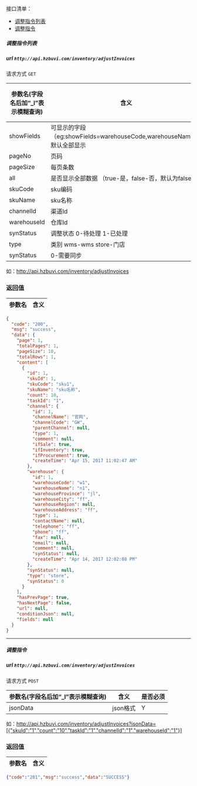 接口清单：
- [调整指令列表](#调整指令列表)
- [调整指令](#调整指令)

##### 调整指令列表
##### url `http://api.hzbuvi.com/inventory/adjustInvoices`

请求方式  `GET`

参数名(字段名后加“_l”表示模糊查询) | 含义    | 是否必须
-------|--------|-----
showFields | 可显示的字段（eg:showFields=warehouseCode,warehouseName）,默认全部显示 | N
pageNo|  页码 | N
pageSize|  每页条数 | N
all | 是否显示全部数据 （true-是，false-否，默认为false） | N
skuCode | sku编码 |N
skuName | sku名称 |N
channelId | 渠道Id |N
warehouseId | 仓库Id |N
synStatus | 调整状态 0-待处理  1-已处理 |N
type | 类别  wms-wms   store-门店 |N
synStatus | 0-需要同步 |N

如：http://api.hzbuvi.com/inventory/adjustInvoices

###  返回值

参数名  | 含义
-------------|-------------
```json
{
  "code": "200",
  "msg": "success",
  "data": {
    "page": 1,
    "totalPages": 1,
    "pageSize": 10,
    "totalRows": 1,
    "content": [
      {
        "id": 1,
        "skuId": 1,
        "skuCode": "sku1",
        "skuName": "sku名称",
        "count": 10,
        "taskId": "1",
        "channel": {
          "id": 1,
          "channelName": "官网",
          "channelCode": "GW",
          "parentChannel": null,
          "type": 1,
          "comment": null,
          "ifSale": true,
          "ifInventory": true,
          "ifProcurement": true,
          "createTime": "Apr 15, 2017 11:02:47 AM"
        },
        "warehouse": {
          "id": 1,
          "warehouseCode": "w1",
          "warehouseName": "n1",
          "warehouseProvince": "jl",
          "warehouseCity": "ff",
          "warehouseRegion": null,
          "warehouseAddress": "ff",
          "type": 1,
          "contactName": null,
          "telephone": "ff",
          "phone": "ff",
          "fax": null,
          "email": null,
          "comment": null,
          "synStatus": null,
          "createTime": "Apr 14, 2017 12:02:08 PM"
        },
        "synStatus": null,
        "type": "store",
        "synStatus": 0
      }
    ],
    "hasPrevPage": true,
    "hasNextPage": false,
    "url": null,
    "conditionJson": null,
    "fields": null
  }
}

```

--------------------------------
##### 调整指令
##### url `http://api.hzbuvi.com/inventory/adjustInvoices`

请求方式  `POST`

参数名(字段名后加“_l”表示模糊查询) | 含义    | 是否必须
-------|--------|-----
jsonData | json格式  |   Y

如：http://api.hzbuvi.com/inventory/adjustInvoices?jsonData=[{"skuId":"1","count":"10","taskId":"1","channelId":"1","warehouseId":"1"}]


###  返回值

参数名  | 含义
-------------|-------------
```json
{"code":"201","msg":"success","data":"SUCCESS"}
```